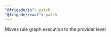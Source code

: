 ```yaml
---
"@frigade/js": patch
"@frigade/react": patch
---
```


Moves rule graph execution to the provider level
